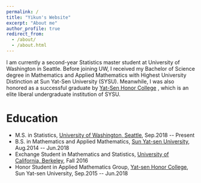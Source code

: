 ```yaml
---
permalink: /
title: "Yikun's Website"
excerpt: "About me"
author_profile: true
redirect_from: 
  - /about/
  - /about.html
---
```



I am currently a second-year Statistics master student at University of Washington in Seattle. Before joining UW, I received my Bachelor of Science degree in Mathematics and Applied Mathematics with Highest University Distinction at Sun Yat-Sen University (SYSU). Meanwhile, I was also honored as a successful graduate by [Yat-Sen Honor College](http://yss.sysu.edu.cn/EnVersion/Index.aspx) , which is an elite liberal undergraduate institution of SYSU. 

Education
======
* M.S. in Statistics, [University of Washington, Seattle](http://www.washington.edu/), Sep.2018 -- Present
* B.S. in Mathematics and Applied Mathematics, [Sun Yat-sen University](http://www.sysu.edu.cn/2012/en/index.htm), Aug.2014 -- Jun.2018
* Exchange Student in Mathematics and Statistics, [University of California, Berkeley](http://www.berkeley.edu/), Fall 2016
* Honor Student in Applied Mathematics Group, [Yat-sen Honor College](http://yss.sysu.edu.cn/EnVersion/Index.aspx), Sun Yat-sen University, Sep.2015 -- Jun.2018





